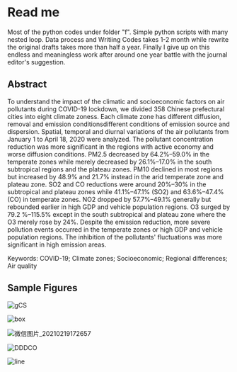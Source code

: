 # Read me

Most of the python codes under folder "f". Simple python scripts with many nested loop. Data process and Writiing Codes takes 1-2 month while rewrite the original drafts takes more than half a year. Finally I give up on this endless and meaningless work after around one year battle with the journal editor's suggestion. 

## **Abstract**

To understand the impact of the climatic and socioeconomic factors on air pollutants during COVID-19 lockdown, we divided 358 Chinese prefectural cities into eight climate zoness. Each climate zone has different diffusion, removal and emission conditionsdifferent conditions of emission source and dispersion. Spatial, temporal and diurnal variations of the air pollutants from January 1 to April 18, 2020 were analyzed. The pollutant concentration reduction was more significant in the regions with active economy and worse diffusion conditions. PM2.5 decreased by 64.2%–59.0% in the temperate zones while merely decreased by 26.1%–17.0% in the south subtropical regions and the plateau zones. PM10 declined in most regions but increased by 48.9% and 21.7% instead in the arid temperate zone and plateau zone. SO2 and CO reductions were around 20%–30% in the subtropical and plateau zones while 41.1%–47.1% (SO2) and 63.6%–47.4% (CO) in temperate zones. NO2 dropped by 57.7%–49.1% generally but rebounded earlier in high GDP and vehicle population regions. O3 surged by 79.2 %–115.5% except in the south subtropical and plateau zone where the O3 merely rose by 24%. Despite the emission reduction, more severe pollution events occurred in the temperate zones or high GDP and vehicle population regions. The inhibition of the pollutants' fluctuations was more significant in high emission areas. 

Keywords: COVID-19; Climate zones; Socioeconomic; Regional differences; Air quality

## **Sample Figures**

![gCS](https://user-images.githubusercontent.com/13762187/133028138-6dbf1e47-587d-4aaa-9a4c-33a5f0c4db52.png)

![box](https://user-images.githubusercontent.com/13762187/133028185-5b1e5512-80e1-40ba-87c4-8f2f3f4211a2.jpeg)

![微信图片_20210219172657](https://user-images.githubusercontent.com/13762187/133028234-7c6574f7-6cf0-4260-9bf6-cbd6d8a365de.png)

![DDDCO](https://user-images.githubusercontent.com/13762187/133031945-71f3cd2c-38c0-466a-963f-d191ba3e5669.png)

![line](https://user-images.githubusercontent.com/13762187/133032660-318cf90d-c1df-4f88-b2df-2dc1a169ce7a.jpeg)
